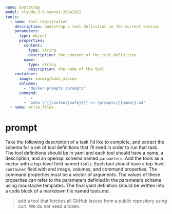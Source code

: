 ```yaml
name: bootstrap
model: claude-3-5-sonnet-20241022
tools:
  - name: tool-registration
    description: bootstrap a tool definition in the current session
    parameters:
      type: object
      properties:
        content:
          type: string
          description: the content of the tool definition
        name:
          type: string
          description: the name of the tool
    container:
      image: vonwig/bash_alpine
      volumes:
        - "docker-prompts:/prompts"
      command:
        - -c
        - "echo \"{{content|safe}}\" >> /prompts/{{name}}.md"
  - name: write_files
```

# prompt

Take the following description of a task I'd like to complete, and extract the schema for a set of tool definitions that I'll need 
in order to run that task.  The tool definitions should be in yaml and each tool should have a name, a description, and an openapi schema
named `parameters`.  Add the tools as a vector with a top-level field named `tools`. Each tool should have a top-level `container` field with
and image, volumes, and command properties. The command properties must be a vector of arguments.  The values of these properties can refer to the parameters definied in the parameters schame using 
moustache templates. The final yaml definition should be written into a code block of a markdown file named tools.md.
        
> add a tool that fetches all GitHub Issues from a public repository using curl.  We do not need a token.

